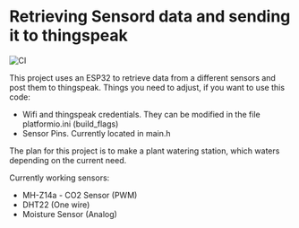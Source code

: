 # Retrieving Sensord data and sending it to thingspeak
![CI](https://github.com/gzor/blumenstatus/workflows/CI/badge.svg)

This project uses an ESP32 to retrieve data from a different sensors and post them to thingspeak.
Things you need to adjust, if you want to use this code:
 - Wifi and thingspeak credentials. They can be modified in the file platformio.ini (build_flags)
 - Sensor Pins. Currently located in main.h

 The plan for this project is to make a plant watering station, which waters depending on the current need. 


Currently working sensors: 
 - MH-Z14a - CO2 Sensor (PWM)
 - DHT22 (One wire)
 - Moisture Sensor (Analog)

